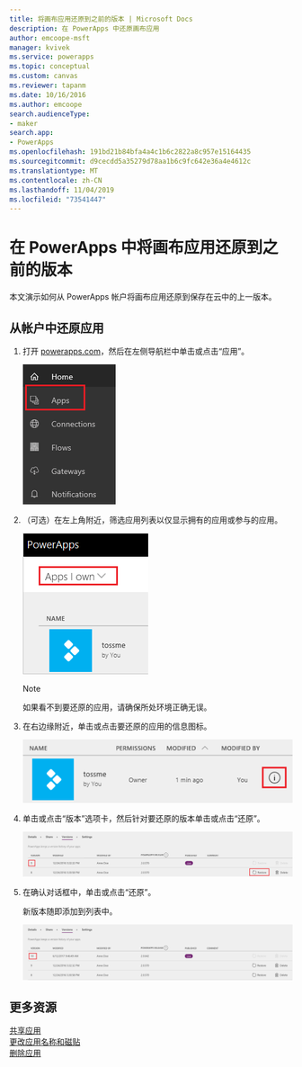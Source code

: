 ```yaml
---
title: 将画布应用还原到之前的版本 | Microsoft Docs
description: 在 PowerApps 中还原画布应用
author: emcoope-msft
manager: kvivek
ms.service: powerapps
ms.topic: conceptual
ms.custom: canvas
ms.reviewer: tapanm
ms.date: 10/16/2016
ms.author: emcoope
search.audienceType:
- maker
search.app:
- PowerApps
ms.openlocfilehash: 191bd21b84bfa4a4c1b6c2822a8c957e15164435
ms.sourcegitcommit: d9cecdd5a35279d78aa1b6c9fc642e36a4e4612c
ms.translationtype: MT
ms.contentlocale: zh-CN
ms.lasthandoff: 11/04/2019
ms.locfileid: "73541447"
---
```

# <a name="restore-a-canvas-app-to-a-previous-version-in-powerapps"></a>在 PowerApps 中将画布应用还原到之前的版本
本文演示如何从 PowerApps 帐户将画布应用还原到保存在云中的上一版本。

## <a name="restore-an-app-from-your-account"></a>从帐户中还原应用
1. 打开 [powerapps.com](https://make.powerapps.com?utm_source=padocs&utm_medium=linkinadoc&utm_campaign=referralsfromdoc)，然后在左侧导航栏中单击或点击“应用”。

    ![左侧导航栏](./media/restore-an-app/file-apps.png)

2. （可选）在左上角附近，筛选应用列表以仅显示拥有的应用或参与的应用。

    ![筛选所拥有的应用](./media/restore-an-app/filter-list.png)

    > [!NOTE]
   > 如果看不到要还原的应用，请确保所处环境正确无误。

3. 在右边缘附近，单击或点击要还原的应用的信息图标。

    ![信息图标](./media/restore-an-app/app-options.png)

4. 单击或点击“版本”选项卡，然后针对要还原的版本单击或点击“还原”。

    ![“版本”选项卡](./media/restore-an-app/restore-button-2.png)

5. 在确认对话框中，单击或点击“还原”。  

    新版本随即添加到列表中。

    ![还原后的版本](./media/restore-an-app/versions-added-2.png)

## <a name="more-resources"></a>更多资源
[共享应用](share-app.md)  
[更改应用名称和磁贴](set-name-tile.md)  
[删除应用](delete-app.md)

